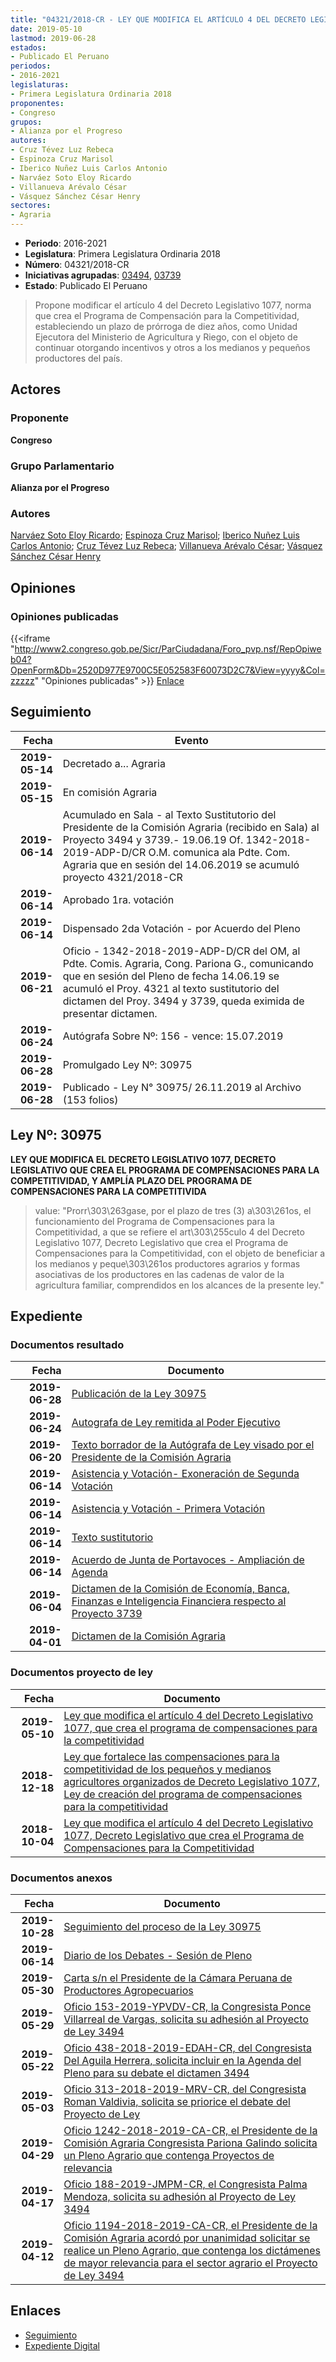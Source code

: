 ```yaml
---
title: "04321/2018-CR - LEY QUE MODIFICA EL ARTÍCULO 4 DEL DECRETO LEGISLATIVO 1077, QUE CREA EL PROGRAMA DE COMPENSACIONES PARA LA COMPETITIVIDAD"
date: 2019-05-10
lastmod: 2019-06-28
estados:
- Publicado El Peruano
periodos:
- 2016-2021
legislaturas:
- Primera Legislatura Ordinaria 2018
proponentes:
- Congreso
grupos:
- Alianza por el Progreso
autores:
- Cruz Tévez Luz Rebeca
- Espinoza Cruz Marisol
- Iberico Nuñez Luis Carlos Antonio
- Narváez Soto Eloy Ricardo
- Villanueva Arévalo César
- Vásquez Sánchez César Henry
sectores:
- Agraria
---
```

- **Periodo**: 2016-2021
- **Legislatura**: Primera Legislatura Ordinaria 2018
- **Número**: 04321/2018-CR
- **Iniciativas agrupadas**: [03494](../../03400/03494), [03739](../../03700/03739)
- **Estado**: Publicado El Peruano

> Propone modificar el artículo 4 del Decreto Legislativo 1077, norma que crea el Programa de Compensación para la Competitividad, estableciendo un plazo de prórroga de diez años, como Unidad Ejecutora del Ministerio de Agricultura y Riego, con el objeto de continuar otorgando incentivos y otros a los medianos y pequeños productores del país.


## Actores

### Proponente

**Congreso**

### Grupo Parlamentario

**Alianza por el Progreso**

### Autores

[Narváez Soto Eloy Ricardo](mailto:mailto:enarvaez@congreso.gob.pe); [Espinoza Cruz Marisol](mailto:mailto:mespinozac@congreso.gob.pe); [Iberico Nuñez Luis Carlos Antonio](mailto:mailto:); [Cruz Tévez Luz Rebeca](mailto:mailto:lcruzt@congreso.gob.pe); [Villanueva Arévalo César](mailto:mailto:cvillanueva@congreso.gob.pe); [Vásquez Sánchez César Henry](mailto:mailto:cvasquezs@congreso.gob.pe)

## Opiniones

### Opiniones publicadas

{{<iframe "http://www2.congreso.gob.pe/Sicr/ParCiudadana/Foro_pvp.nsf/RepOpiweb04?OpenForm&Db=2520D977E9700C5E052583F60073D2C7&View=yyyy&Col=zzzzz" "Opiniones publicadas" >}}
[Enlace](http://www2.congreso.gob.pe/Sicr/ParCiudadana/Foro_pvp.nsf/RepOpiweb04?OpenForm&Db=2520D977E9700C5E052583F60073D2C7&View=yyyy&Col=zzzzz)


## Seguimiento

| Fecha | Evento |
|------:|--------|
| **2019-05-14** | Decretado a... Agraria |
| **2019-05-15** | En comisión Agraria |
| **2019-06-14** | Acumulado en Sala - al Texto Sustitutorio del Presidente de la Comisión Agraria (recibido en Sala) al Proyecto 3494 y 3739.- 19.06.19 Of. 1342-2018-2019-ADP-D/CR O.M. comunica ala Pdte. Com. Agraria que en sesión del 14.06.2019 se acumuló proyecto 4321/2018-CR |
| **2019-06-14** | Aprobado 1ra. votación |
| **2019-06-14** | Dispensado 2da Votación - por Acuerdo del Pleno |
| **2019-06-21** | Oficio - 1342-2018-2019-ADP-D/CR del OM, al Pdte. Comis. Agraria, Cong. Pariona G., comunicando que en sesión del Pleno de fecha 14.06.19 se acumuló el Proy. 4321 al texto sustitutorio del dictamen del Proy. 3494 y 3739, queda eximida de presentar dictamen. |
| **2019-06-24** | Autógrafa Sobre Nº: 156 - vence: 15.07.2019 |
| **2019-06-28** | Promulgado Ley Nº: 30975 |
| **2019-06-28** | Publicado - Ley N° 30975/ 26.11.2019 al Archivo (153 folios) |

## Ley Nº: 30975

**LEY QUE MODIFICA EL DECRETO LEGISLATIVO 1077, DECRETO LEGISLATIVO QUE CREA EL PROGRAMA DE COMPENSACIONES PARA LA COMPETITIVIDAD, Y AMPLÍA PLAZO DEL PROGRAMA DE COMPENSACIONES PARA LA COMPETITIVIDA**

> value: "Prorr\303\263gase, por el plazo de tres (3) a\303\261os, el funcionamiento del Programa de Compensaciones para la Competitividad, a que se refiere el art\303\255culo 4 del Decreto Legislativo 1077, Decreto Legislativo que crea el Programa de Compensaciones para la Competitividad, con el objeto de beneficiar a los medianos y peque\303\261os productores agrarios y formas asociativas de los productores en las cadenas de valor de la agricultura familiar, comprendidos en los alcances de la presente ley."


## Expediente

### Documentos resultado

| Fecha | Documento |
|------:|-----------|
| **2019-06-28** | [Publicación de la Ley 30975](http://www.leyes.congreso.gob.pe/Documentos/2016_2021/ADLP/Normas_Legales/30975-LEY.pdf) |
| **2019-06-24** | [Autografa de Ley remitida al Poder Ejecutivo](http://www.leyes.congreso.gob.pe/Documentos/2016_2021/ADLP/Texto_Aprobado/AU0349420190624.pdf) |
| **2019-06-20** | [Texto borrador de la Autógrafa de Ley visado por el Presidente de la Comisión Agraria](http://www.leyes.congreso.gob.pe/Documentos/2016_2021/Texto_Borrador_de_Autografa/BAU0349420190614.pdf) |
| **2019-06-14** | [Asistencia y Votación- Exoneración de Segunda Votación](http://www.leyes.congreso.gob.pe/Documentos/2016_2021/Asistencia_y_Votacion/Proyectos_de_Ley/Exoneracion_de_Segunda_Votacion/ESV0349420190614.pdf) |
| **2019-06-14** | [Asistencia y Votación - Primera Votación](http://www.leyes.congreso.gob.pe/Documentos/2016_2021/Asistencia_y_Votacion/Proyectos_de_Ley/AV0349420190614.pdf) |
| **2019-06-14** | [Texto sustitutorio](http://www.leyes.congreso.gob.pe/Documentos/2016_2021/Texto_Sustitutorio/Proyectos_de_Ley/TS0349420190614..pdf) |
| **2019-06-14** | [Acuerdo de Junta de Portavoces - Ampliación de Agenda](http://www.leyes.congreso.gob.pe/Documentos/2016_2021/Acuerdos/Junta_Portavoces/AJP0349420190614.pdf) |
| **2019-06-04** | [Dictamen de la Comisión de Economía, Banca, Finanzas e Inteligencia Financiera respecto al Proyecto 3739](http://www.leyes.congreso.gob.pe/Documentos/2016_2021/Dictamenes/Proyectos_de_Ley/03739DC09MAY20190604.pdf) |
| **2019-04-01** | [Dictamen de la Comisión Agraria](http://www.leyes.congreso.gob.pe/Documentos/2016_2021/Dictamenes/Proyectos_de_Ley/03494DC01MAY20190401..pdf) |

### Documentos proyecto de ley

| Fecha | Documento |
|------:|-----------|
| **2019-05-10** | [Ley que modifica el artículo 4 del Decreto Legislativo 1077, que crea el programa de compensaciones para la competitividad](http://www.leyes.congreso.gob.pe/Documentos/2016_2021/Proyectos_de_Ley_y_de_Resoluciones_Legislativas/PL0432120190510.pdf) |
| **2018-12-18** | [Ley que fortalece las compensaciones para la competitividad de los pequeños y medianos agricultores organizados de Decreto Legislativo 1077, Ley de creación del programa de compensaciones para la competitividad](http://www.leyes.congreso.gob.pe/Documentos/2016_2021/Proyectos_de_Ley_y_de_Resoluciones_Legislativas/PL0373920181218...pdf) |
| **2018-10-04** | [Ley que modifica el artículo 4 del Decreto Legislativo 1077, Decreto Legislativo que crea el Programa de Compensaciones para la Competitividad](http://www.leyes.congreso.gob.pe/Documentos/2016_2021/Proyectos_de_Ley_y_de_Resoluciones_Legislativas/PL0349420181004.pdf) |

### Documentos anexos

| Fecha | Documento |
|------:|-----------|
| **2019-10-28** | [Seguimiento del proceso de la Ley 30975](http://www.leyes.congreso.gob.pe/Documentos/2016_2021/Seguimiento_de_Proyectos_de_Ley/03494PL20191028.pdf) |
| **2019-06-14** | [Diario de los Debates - Sesión de Pleno](http://www2.congreso.gob.pe/Sicr/DiarioDebates/Publicad.nsf/SesionesPleno/05256D6E0073DFE9052584200055B7B3/$FILE/SLO-2018-12.pdf) |
| **2019-05-30** | [Carta s/n el Presidente de la Cámara Peruana de Productores Agropecuarios](http://www.leyes.congreso.gob.pe/Documentos/2016_2021/Oficios/Otras_Instituciones/CARTA-SN-CPPA-20190530.pdf) |
| **2019-05-29** | [Oficio 153-2019-YPVDV-CR, la Congresista Ponce Villarreal de Vargas, solicita su adhesión al Proyecto de Ley 3494](http://www.leyes.congreso.gob.pe/Documentos/2016_2021/Oficios/Congresistas/OFICIO-153-2019-YPVDV-CR.pdf) |
| **2019-05-22** | [Oficio 438-2018-2019-EDAH-CR, del Congresista Del Aguila Herrera, solicita incluir en la Agenda del Pleno para su debate el dictamen 3494](http://www.leyes.congreso.gob.pe/Documentos/2016_2021/Oficios/Congresistas/OFICIO-438-2018-2019-EDAH-CR.pdf) |
| **2019-05-03** | [Oficio 313-2018-2019-MRV-CR, del Congresista Roman Valdivia, solicita se priorice el debate del Proyecto de Ley](http://www.leyes.congreso.gob.pe/Documentos/2016_2021/Oficios/Congresistas/OFICIO-313-2018-2019-MRV-CR.pdf) |
| **2019-04-29** | [Oficio 1242-2018-2019-CA-CR, el Presidente de la Comisión Agraria Congresista Pariona Galindo solicita un Pleno Agrario que contenga Proyectos de relevancia](http://www.leyes.congreso.gob.pe/Documentos/2016_2021/Oficios/Comisiones_Ordinarias/OFICIO-1242-2018-2019-CA-CR.pdf) |
| **2019-04-17** | [Oficio 188-2019-JMPM-CR, el Congresista Palma Mendoza, solicita su adhesión al Proyecto de Ley 3494](http://www.leyes.congreso.gob.pe/Documentos/2016_2021/Adhesiones/Proyectos_de_Ley/OFICIO-188-2019-JMPM-CR.pdf) |
| **2019-04-12** | [Oficio 1194-2018-2019-CA-CR, el Presidente de la Comisión Agraria acordó por unanimidad solicitar se realice un Pleno Agrario, que contenga los dictámenes de mayor relevancia para el sector agrario el Proyecto de Ley 3494](http://www.leyes.congreso.gob.pe/Documentos/2016_2021/Oficios/Comisiones_Ordinarias/OFICIO-1194-2018-2019-CA-CR.pdf) |

## Enlaces

- [Seguimiento](http://www2.congreso.gob.pe/Sicr/TraDocEstProc/CLProLey2016.nsf/f7fff46988ca05b1052578e100829cc7/d25bd2d855fc3549052583f6005f1264?OpenDocument)
- [Expediente Digital](http://www2.congreso.gob.pe/Sicr/TraDocEstProc/Expvirt_2011.nsf/visbusqptramdoc1621/04321?opendocument)

